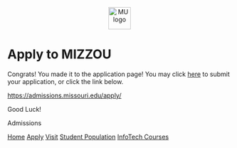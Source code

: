 <p align="center">
  <img width="50" src="https://upload.wikimedia.org/wikipedia/commons/4/4a/University_of_Missouri_logo.svg" alt="MU logo">
</p>

# Apply to MIZZOU


Congrats! You made it to the application page!
You may click [here](./https://admissions.missouri.edu/apply/) to submit your application, or click the link below.

https://admissions.missouri.edu/apply/

Good Luck!

Admissions



[Home](./README.md)
[Apply](./Apply.md) 
[Visit](./Visit.md) 
[Student Population](./StudentPop.md) 
[InfoTech Courses](./ITcourse.md) 